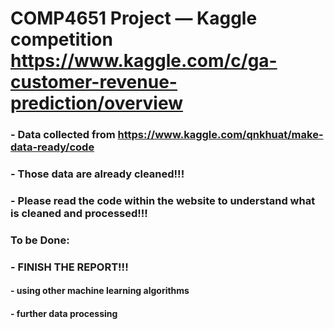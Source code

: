 # COMP4651 Project — Kaggle competition https://www.kaggle.com/c/ga-customer-revenue-prediction/overview
### - Data collected from https://www.kaggle.com/qnkhuat/make-data-ready/code
### - Those data are already cleaned!!!
### - Please read the code within the website to understand what is cleaned and processed!!!

### To be Done:
### - FINISH THE REPORT!!!
#### - using other machine learning algorithms
#### - further data processing

